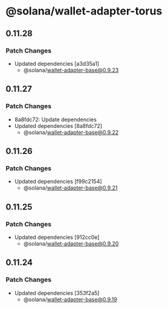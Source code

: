 # @solana/wallet-adapter-torus

## 0.11.28

### Patch Changes

-   Updated dependencies [a3d35a1]
    -   @solana/wallet-adapter-base@0.9.23

## 0.11.27

### Patch Changes

-   8a8fdc72: Update dependencies
-   Updated dependencies [8a8fdc72]
    -   @solana/wallet-adapter-base@0.9.22

## 0.11.26

### Patch Changes

-   Updated dependencies [f99c2154]
    -   @solana/wallet-adapter-base@0.9.21

## 0.11.25

### Patch Changes

-   Updated dependencies [912cc0e]
    -   @solana/wallet-adapter-base@0.9.20

## 0.11.24

### Patch Changes

-   Updated dependencies [353f2a5]
    -   @solana/wallet-adapter-base@0.9.19

